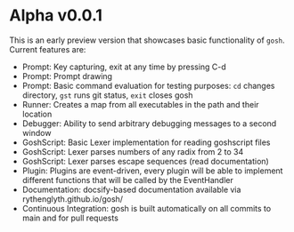 Alpha v0.0.1
============
This is an early preview version that showcases basic functionality of `gosh`.
Current features are:
 - Prompt: Key capturing, exit at any time by pressing C-d
 - Prompt: Prompt drawing
 - Prompt: Basic command evaluation for testing purposes: `cd` changes directory, `gst` runs git status, `exit` closes gosh
 - Runner: Creates a map from all executables in the path and their location
 - Debugger: Ability to send arbitrary debugging messages to a second window
 - GoshScript: Basic Lexer implementation for reading goshscript files
 - GoshScript: Lexer parses numbers of any radix from 2 to 34
 - GoshScript: Lexer parses escape sequences (read documentation)
 - Plugin: Plugins are event-driven, every plugin will be able to implement different functions that will be called by the EventHandler
 - Documentation: docsify-based documentation available via rythenglyth.github.io/gosh/
 - Continuous Integration: gosh is built automatically on all commits to main and for pull requests
